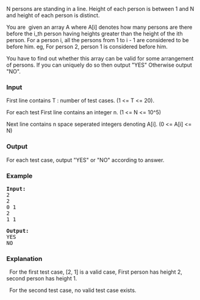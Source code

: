 <p>N persons are standing in a line. Height of each person is between 1 and N and height of each person is distinct.&nbsp;</p>
<p>You are &nbsp;given an array A where A[i] denotes how many persons are there before the i_th person having heights greater than the height of the ith person. For a person i, all the persons from 1 to i - 1 are considered to be before him. eg, For person 2, person 1 is considered before him.</p>
<p>You have to find out whether this array can be valid for some arrangement of persons. If you can uniquely do so then output "YES" Otherwise output "NO".</p>
<h3>Input</h3>
<p>First line contains T : number of test cases. (1 &lt;= T &lt;= 20).</p>
<p>For each test First line contains an integer n. (1 &lt;= N &lt;= 10^5)</p>
<p>Next line contains n space seperated integers denoting A[i]. (0 &lt;= A[i] &lt;= N)</p>
<h3>Output</h3>
<p>For each test case, output "YES" or "NO" according to answer.</p>
<h3>Example</h3>
<pre><strong>Input:</strong>
2<br>2<br>0 1<br>2<br>1 1&nbsp;</pre>
<pre><strong>Output:</strong>
YES<br>NO</pre>
<h3>Explanation</h3>
<p>&nbsp; For the first test case, [2, 1] is a valid case, First person has height 2, second person has height 1.&nbsp;</p>
<p>&nbsp; For the second test case, no valid test case exists.</p>